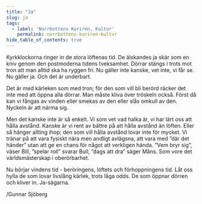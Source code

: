 ```yaml
---
title: "Ja"
slug: ja
tags:
  - label: 'Norrbottens Kuriren, Kultur'
    permalink: norrbottens-kuriren-kultur
hide_table_of_contents: true
---
```

Kyrkklockorna ringer in de stora löftenas tid. De älskandes ja skär som en kniv genom den postmoderna tidens tveksamhet. Dörrar stängs i trots mot tron att man alltid ska ha ryggen fri. Nu gäller inte kanske, vet inte, vi får se. Nu gäller ja. Och det är underbart. 

<!--truncate-->

Det är med kärleken som med tron; för den som vill bli berörd räcker det inte med att öppna alla dörrar. Man måste kliva över tröskeln också. Först då kan vi fångas av vinden eller smekas av den eller slås omkull av den. Nyckeln är att närma sig.

Men det kanske inte är så enkelt. Vi som vet vad halka är, vi har lärt oss att hålla avstånd. Kanske är vi rent av bättre på att hålla avstånd än löften. Eller så hänger allting ihop; den som vill hålla avstånd lovar inte för mycket. Vi tränar på att vara fysiskt nära men andligt avlägsna, att vara med ”där det händer” utan att ge en chans för något att verkligen hända. ”Vem bryr sig”, väser Bill, ”spelar roll” svarar Bull, ”dags att dra” säger Måns. Som vore det världsmästerskap i oberörbarhet.

Nu börjar vindens tid - beröringens, löftets och förhoppningens tid. Låt oss hylla de som lovar livslång kärlek, trots låga odds. De som öppnar dörren och kliver in. Ja-sägarna.

/Gunnar Sjöberg
